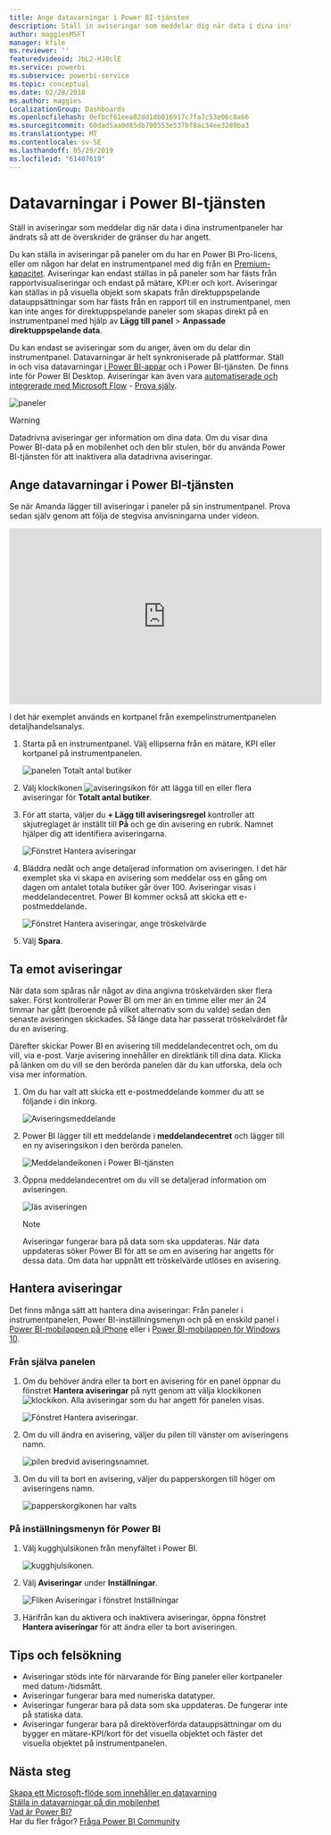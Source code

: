 ```yaml
---
title: Ange datavarningar i Power BI-tjänsten
description: Ställ in aviseringar som meddelar dig när data i dina instrumentpaneler har ändrats så att de överskrider de gränser du har angett i Microsoft Power BI-tjänsten.
author: maggiesMSFT
manager: kfile
ms.reviewer: ''
featuredvideoid: JbL2-HJ8clE
ms.service: powerbi
ms.subservice: powerbi-service
ms.topic: conceptual
ms.date: 02/28/2018
ms.author: maggies
LocalizationGroup: Dashboards
ms.openlocfilehash: 0efbcf61eea82dd1db016917c7fa7c53e06c8a66
ms.sourcegitcommit: 60dad5aa0d85db790553e537bf8ac34ee3289ba3
ms.translationtype: MT
ms.contentlocale: sv-SE
ms.lasthandoff: 05/29/2019
ms.locfileid: "61407619"
---
```

# <a name="data-alerts-in-power-bi-service"></a>Datavarningar i Power BI-tjänsten
Ställ in aviseringar som meddelar dig när data i dina instrumentpaneler har ändrats så att de överskrider de gränser du har angett. 

Du kan ställa in aviseringar på paneler om du har en Power BI Pro-licens, eller om någon har delat en instrumentpanel med dig från en [Premium-kapacitet](service-premium-what-is.md). Aviseringar kan endast ställas in på paneler som har fästs från rapportvisualiseringar och endast på mätare, KPI:er och kort. Aviseringar kan ställas in på visuella objekt som skapats från direktuppspelande datauppsättningar som har fästs från en rapport till en instrumentpanel, men kan inte anges för direktuppspelande paneler som skapas direkt på en instrumentpanel med hjälp av **Lägg till panel** > **Anpassade direktuppspelande data**. 

Du kan endast se aviseringar som du anger, även om du delar din instrumentpanel. Datavarningar är helt synkroniserade på plattformar. Ställ in och visa datavarningar [i Power BI-appar](consumer/mobile/mobile-set-data-alerts-in-the-mobile-apps.md) och i Power BI-tjänsten. De finns inte för Power BI Desktop. Aviseringar kan även vara [automatiserade och integrerade med Microsoft Flow](https://flow.microsoft.com) - [Prova själv](service-flow-integration.md).

![paneler](media/service-set-data-alerts/powerbi-alert-types-new.png)

> [!WARNING]
> Datadrivna aviseringar ger information om dina data. Om du visar dina Power BI-data på en mobilenhet och den blir stulen, bör du använda Power BI-tjänsten för att inaktivera alla datadrivna aviseringar.
> 
> 

## <a name="set-data-alerts-in-power-bi-service"></a>Ange datavarningar i Power BI-tjänsten
Se när Amanda lägger till aviseringar i paneler på sin instrumentpanel. Prova sedan själv genom att följa de stegvisa anvisningarna under videon.

<iframe width="560" height="315" src="https://www.youtube.com/embed/JbL2-HJ8clE" frameborder="0" allowfullscreen></iframe>

I det här exemplet används en kortpanel från exempelinstrumentpanelen detaljhandelsanalys.

1. Starta på en instrumentpanel. Välj ellipserna från en mätare, KPI eller kortpanel på instrumentpanelen.
   
   ![panelen Totalt antal butiker](media/service-set-data-alerts/powerbi-card.png)
2. Välj klockikonen ![aviseringsikon](media/service-set-data-alerts/power-bi-bell-icon.png) för att lägga till en eller flera aviseringar för **Totalt antal butiker**.
   
1. För att starta, väljer du **+ Lägg till aviseringsregel** kontroller att skjutreglaget är inställt till **På** och ge din avisering en rubrik. Namnet hjälper dig att identifiera aviseringarna.
   
   ![Fönstret Hantera aviseringar](media/service-set-data-alerts/powerbi-alert-title.png)
4. Bläddra nedåt och ange detaljerad information om aviseringen.  I det här exemplet ska vi skapa en avisering som meddelar oss en gång om dagen om antalet totala butiker går över 100. Aviseringar visas i meddelandecentret. Power BI kommer också att skicka ett e-postmeddelande.
   
   ![Fönstret Hantera aviseringar, ange tröskelvärde](media/service-set-data-alerts/power-bi-set-alert-details.png)
5. Välj **Spara**.

## <a name="receiving-alerts"></a>Ta emot aviseringar
När data som spåras når något av dina angivna tröskelvärden sker flera saker. Först kontrollerar Power BI om mer än en timme eller mer än 24 timmar har gått (beroende på vilket alternativ som du valde) sedan den senaste aviseringen skickades. Så länge data har passerat tröskelvärdet får du en avisering.

Därefter skickar Power BI en avisering till meddelandecentret och, om du vill, via e-post. Varje avisering innehåller en direktlänk till dina data. Klicka på länken om du vill se den berörda panelen där du kan utforska, dela och visa mer information.  

1. Om du har valt att skicka ett e-postmeddelande kommer du att se följande i din inkorg.
   
   ![Aviseringsmeddelande](media/service-set-data-alerts/powerbi-alerts-email.png)
2. Power BI lägger till ett meddelande i **meddelandecentret** och lägger till en ny aviseringsikon i den berörda panelen.
   
   ![Meddelandeikonen i Power BI-tjänsten](media/service-set-data-alerts/powerbi-alert-notifications.png)
3. Öppna meddelandecentret om du vill se detaljerad information om aviseringen.
   
    ![läs aviseringen](media/service-set-data-alerts/powerbi-alert-notification.png)
   
   > [!NOTE]
   > Aviseringar fungerar bara på data som ska uppdateras. När data uppdateras söker Power BI för att se om en avisering har angetts för dessa data. Om data har uppnått ett tröskelvärde utlöses en avisering.
   > 
   > 

## <a name="managing-alerts"></a>Hantera aviseringar
Det finns många sätt att hantera dina aviseringar: Från paneler i instrumentpanelen, Power BI-inställningsmenyn och på en enskild panel i [Power BI-mobilappen på iPhone](consumer/mobile/mobile-set-data-alerts-in-the-mobile-apps.md) eller i [Power BI-mobilappen för Windows 10](consumer/mobile/mobile-set-data-alerts-in-the-mobile-apps.md).

### <a name="from-the-tile-itself"></a>Från själva panelen
1. Om du behöver ändra eller ta bort en avisering för en panel öppnar du fönstret **Hantera aviseringar** på nytt genom att välja klockikonen ![klockikon](media/service-set-data-alerts/power-bi-bell-icon.png). Alla aviseringar som du har angett för panelen visas.
   
    ![Fönstret Hantera aviseringar](media/service-set-data-alerts/powerbi-see-alerts.png).
2. Om du vill ändra en avisering, väljer du pilen till vänster om aviseringens namn.
   
    ![pilen bredvid aviseringsnamnet](media/service-set-data-alerts/powerbi-see-alerts-arrow.png).
3. Om du vill ta bort en avisering, väljer du papperskorgen till höger om aviseringens namn.
   
      ![papperskorgikonen har valts](media/service-set-data-alerts/powerbi-see-alerts-delete.png)

### <a name="from-the-power-bi-settings-menu"></a>På inställningsmenyn för Power BI
1. Välj kugghjulsikonen från menyfältet i Power BI.
   
    ![kugghjulsikonen](media/service-set-data-alerts/powerbi-gear-icon.png).
2. Välj **Aviseringar** under **Inställningar**.
   
    ![Fliken Aviseringar i fönstret Inställningar](media/service-set-data-alerts/powerbi-alert-settings.png)
3. Härifrån kan du aktivera och inaktivera aviseringar, öppna fönstret **Hantera aviseringar** för att ändra eller ta bort aviseringen.

## <a name="tips-and-troubleshooting"></a>Tips och felsökning
* Aviseringar stöds inte för närvarande för Bing paneler eller kortpaneler med datum-/tidsmått.
* Aviseringar fungerar bara med numeriska datatyper.
* Aviseringar fungerar bara på data som ska uppdateras. De fungerar inte på statiska data.
* Aviseringar fungerar bara på direktöverförda datauppsättningar om du bygger en mätare-KPI/kort för det visuella objektet och fäster det visuella objektet på instrumentpanelen.

## <a name="next-steps"></a>Nästa steg
[Skapa ett Microsoft-flöde som innehåller en datavarning](service-flow-integration.md)    
[Ställa in datavarningar på din mobilenhet](consumer/mobile/mobile-set-data-alerts-in-the-mobile-apps.md)    
[Vad är Power BI?](power-bi-overview.md)    
Har du fler frågor? [Fråga Power BI Community](http://community.powerbi.com/)

